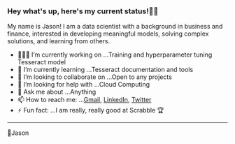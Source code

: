 ### Hey what's up, here's my current status!👋🏾 


My name is Jason! I am a data scientist with a background in business and finance, interested in developing meaningful models, solving complex solutions, and learning from others.


- 👨🏾‍💻 I’m currently working on ...Training and hyperparameter tuning Tesseract model
- 🌱 I’m currently learning ...Tesseract documentation and tools
- 🧩 I’m looking to collaborate on ...Open to any projects
- 🤔 I’m looking for help with ...Cloud Computing
- 💬 Ask me about ...Anything
- 📫 How to reach me: ...[Gmail](robinsonjason761!gmail.com), [LinkedIn](https://www.linkedin.com/in/jasrobinson12/), [Twitter](https://twitter.com/jasonrob_)
- ⚡ Fun fact: ...I am really, really good at Scrabble 🏆
*** 
🚀Jason
